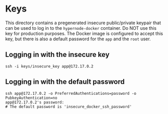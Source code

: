 # Keys

This directory contains a pregenerated insecure public/private keypair that can be used to log in to the `hypernode-docker` container. Do NOT use this key for production purposes. The Docker image is configured to accept this key, but there is also a default password for the `app` and the `root` user.

## Logging in with the insecure key

```
ssh -i keys/insecure_key app@172.17.0.2
```

## Logging in with the default password

```
ssh app@172.17.0.2 -o PreferredAuthentications=password -o PubkeyAuthentication=no
app@172.17.0.2's password: 
# The default password is 'insecure_docker_ssh_password'
```
